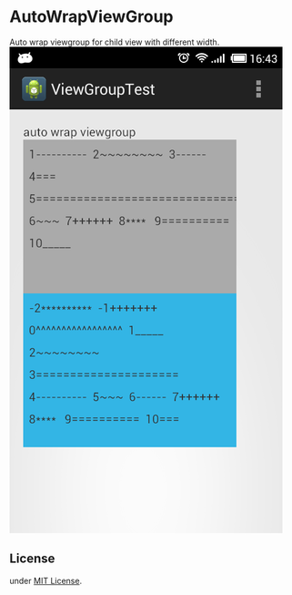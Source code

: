 # AutoWrapViewGroup
Auto wrap viewgroup for child view with different width.</br>
![Image](https://github.com/maxyou/AutoWrapViewGroup/raw/master/Screenshot_2015-03-16-16-43-48.png)

## License<br>
under [MIT License](http://www.opensource.org/licenses/MIT).


